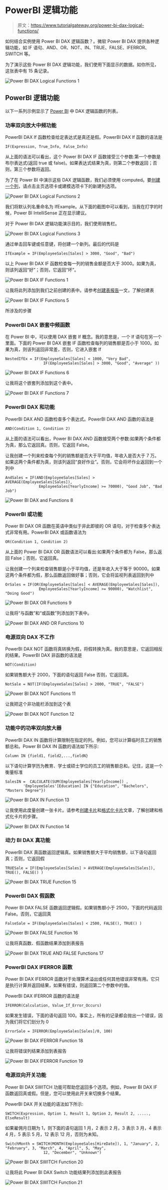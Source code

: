 # PowerBI 逻辑功能

> 原文：<https://www.tutorialgateway.org/power-bi-dax-logical-functions/>

如何结合实例使用 Power BI DAX 逻辑函数？。微软 Power BI DAX 提供各种逻辑功能，如 IF 语句、AND、OR、NOT、IN、TRUE、FALSE、IFERROR、SWITCH 等。

为了演示这些 Power BI DAX 逻辑功能，我们使用下面显示的数据。如你所见，这张表中有 15 条记录。

![Power BI DAX Logical Functions 1](img/15dade991e39698955e9c8f9b7b05b95.png)

## PowerBI 逻辑功能

以下一系列示例显示了 [Power BI](https://www.tutorialgateway.org/power-bi-tutorial/) 中 DAX 逻辑函数的列表。

### 功率双向放大中频功能

PowerBI DAX If 函数检查给定表达式是真还是假。PowerBI DAX If 函数的语法是

```
IF(Expression, True_Info, False_Info)
```

从上面的语法可以看出，这个 Power BI DAX IF 函数接受三个参数:第一个参数是布尔表达式(返回 true 或 false)。如果表达式结果为真，则第二个参数返回；否则，第三个参数将返回。

为了在 Power BI 中演示这些 DAX 逻辑函数，我们必须使用 computed。要[创建一个列](https://www.tutorialgateway.org/create-calculated-columns-in-power-bi/)，请点击主页选项卡或建模选项卡下的新建列选项。

![Power BI DAX Logical Functions 2](img/51f1873775ebebb489942cbc289a0175.png)

我们将默认列名重命名为 IfExample。从下面的截图中可以看到，当我在打字的时候，Power BI IntelliSense 正在显示建议。

对于 Power BI DAX 逻辑功能演示目的，我们使用销售栏。

![Power BI DAX Logical Functions 3](img/9983427f74ce24d7563df1f92cd368ed.png)

通过单击回车键或任意键，将创建一个新列。最后的代码是

```
IfExample = IF(EmployeeSales[Sales] > 3000, "Good", "Bad")
```

以上 Power BI DAX IF 函数检查每一列的销售金额是否大于 3000。如果为真，则该列返回“好”；否则，它返回“坏”。

![Power BI DAX IF Functions 1](img/e8e291f5fb27989c6bb280a8312f92d3.png)

让我将此列添加到我们之前创建的表中。请参考[创建表报告](https://www.tutorialgateway.org/create-a-table-in-power-bi/)一文，了解创建表

![Power BI DAX IF Functions 5](img/c657021a2d603626b37af8a427238bf7.png)

所涉及的步骤

### PowerBI DAX 嵌套中频函数

在 Power BI 中，可以使用 DAX 嵌套 If 概念。我的意思是，一个 If 语句在另一个里面。下面的 Power BI DAX 嵌套 IF 函数检查每列的销售额是否小于 1000。如果为真，则该列返回非常差，否则，它进入嵌套 If

```
NestedIfEx = IF(EmployeeSales[Sales] < 1000, "Very Bad",                                           
                 IF(EmployeeSales[Sales] > 3000, "Good", "Average" ))
```

![Power BI DAX IF Functions 6](img/db4c63703c9930a3848195c8947d4fdb.png)

让我将这个嵌套列添加到这个表中。

![Power BI DAX IF Functions 7](img/74409c70c590d0f7329cc7f8ee516d02.png)

### PowerBI DAX 和功能

PowerBI DAX AND 函数检查多个表达式。PowerBI DAX AND 函数的语法是

```
AND(Condition 1, Condition 2)
```

从上面的语法可以看出，Power BI DAX AND 函数接受两个参数:如果两个条件都为真，那么它返回真。否则，它返回 False。

让我创建一个列来检查每个列的销售额是否大于平均值，年收入是否大于 7 万。如果这两个条件都为真，则该列返回“良好作业”。否则，它会将坏作业返回到一个列中

```
AndSales = IF(AND(EmployeeSales[Sales] > AVERAGE(EmployeeSales[Sales]),                              
               EmployeeSales[YearlyIncome] >= 70000), "Good Job", "Bad Job")
```

![Power BI DAX and Functions 8](img/92ccadd8dbf274aad139327d53c3b330.png)

### PowerBI 或功能

Power BI DAX OR 函数在英语中类似于非此即彼的 OR 语句，对于检查多个表达式非常有用。PowerBI DAX 或函数语法为

```
OR(Condition 1, Condition 2)
```

从上面的 Power BI DAX OR 函数语法可以看出:如果两个条件都为 False，那么返回 False；否则，它返回真。

让我创建一个列来检查销售额是小于平均值，还是年收入大于等于 90000。如果这两个条件都为假，那么函数返回做好事；否则，它会将监视列表返回到列中

```
OrSales = IF(OR(EmployeeSales[Sales] < AVERAGE(EmployeeSales[Sales]),                              
               EmployeeSales[YearlyIncome] >= 90000), "Watchlist", "Doing Good")
```

![Power BI DAX OR Functions 9](img/7e2d44824055e1abac09b5eac73bd309.png)

让我将“与函数”和“或函数”列添加到下表中。

![Power BI DAX AND OR Functions 10](img/2bcda6525d53fc59bb05e15d9c29d757.png)

### 电源双向 DAX 不工作

PowerBI DAX NOT 函数将真转换为假，将假转换为真。我的意思是，它返回相反的结果。PowerBI DAX 非函数的语法是

```
NOT(Condition)
```

如果销售额大于 2000，下面的语句返回 False 否则，它返回真。

```
NotSale = NOT(IF(EmployeeSales[Sales] > 2000, "TRUE", "FALSE")
```

![Power BI DAX NOT Functions 11](img/4cfe88bc845d34fe02db1be3f890f749.png)

让我把这个非功能栏添加到这个表

![Power BI DAX NOT Function 12](img/abe91dc5ea311b83a81d3140982adead.png)

### 功能中的功率双向放大器

PowerBI DAX IN 函数将计算限制在指定的列。例如，您可以计算临时员工的销售额总和。Power BI DAX IN 函数的语法如下所示:

```
Column IN {field1, field2,...,fieldN}
```

以下语句计算学历为教育、学士或硕士学位的员工的销售额总和。记住，这是一个衡量标准

```
SalesIN =  CALCULATE(SUM(EmployeeSales[YearlyIncome]) , 
        'EmployeeSales'[Education] IN {"Education", "Bachelors", "Masters Degree"})
```

![Power BI DAX IN Function 13](img/843878e2a0c603ed8557419f6b2094b8.png)

让我使用此度量创建一张卡片。请参考[创建卡片](https://www.tutorialgateway.org/create-a-card-in-power-bi/)和[格式化卡片](https://www.tutorialgateway.org/format-power-bi-card/)文章，了解创建和格式化卡片的步骤。

![Power BI DAX IN Function 14](img/a23f7b1f3c2608e016f5b6b22d2b672e.png)

### 动力 BI DAX 真功能

PowerBI DAX 真函数返回逻辑真。如果销售额大于平均销售额，以下语句返回真；否则，它返回假

```
TRUESale = IF(EmployeeSales[Sales] > AVERAGE(EmployeeSales[Sales]), TRUE(), FALSE() )
```

![Power BI DAX TRUE Function 15](img/752005e52cc6887111416cccdbb6835a.png)

### PowerBI DAX 假函数

Power BI DAX FALSE 函数返回逻辑假。如果销售额小于 2500，下面的代码返回 False。否则，它返回真

```
FalseSale = IF(EmployeeSales[Sales] < 2500, FALSE(), TRUE() )
```

![Power BI DAX FALSE Function 16](img/dd9ee189c14383032d60a37239ef87ff.png)

让我将真函数、假函数结果添加到表报告

![Power BI DAX TRUE AND FALSE Functions 17](img/e7e8a1d607b89f221a15c9f20708919b.png)

### PowerBI DAX IFERROR 函数

Power BI DAX IFERROR 函数对于处理算术溢出或任何其他错误非常有用。它只是执行计算并返回结果，如果有错误，则返回第二个参数中的值。

PowerBI DAX IFERROR 函数的语法是

```
IFERROR(Calculation, Value_If_Error_Occurs)
```

如果发生错误，下面的语句返回 100。事实上，所有的记录都会抛出一个错误，因为我们将它们划分为 0

```
ErrorSale = IFERROR(EmployeeSales[Sales]/0, 100)
```

![Power BI DAX IFERROR Function 18](img/0d3e5daafd709e1386beb6835e153cb4.png)

让我将错误列结果添加到表报告

![Power BI DAX IFERROR Function 19](img/f51df254e68b706bbd7706e7ba46edd7.png)

### 电源双向开关功能

Power BI DAX SWITCH 功能可帮助您返回多个选项。例如，Power BI DAX IF 函数返回真或假。但是，您可以使用此开关来切换多个结果。

PowerBI DAX 开关功能的语法如下所示:

```
SWITCH(Expression, Option 1, Result 1, Option 2, Result 2, ....., ElseResult)
```

如果雇佣月日期为 1，则下面的语句返回 1 月，2 表示 2 月，3 表示 3 月，4 表示 4 月，5 表示 5 月，12 表示 12 月，否则为未知。

```
SwitchMonth = SWITCH(MONTH(EmployeeSales[HireDate]), 1, "January", 2, "February", 3, "March", 4, "April", 5, "May", 
                 12, "December", "Unknown")
```

![Power BI DAX SWITCH Function 20](img/345e21548f0b7d88a0bb7fbbe6d190a8.png)

让我将此 Power BI DAX Switch 功能结果列添加到此表报告

![Power BI DAX SWITCH Function 21](img/96bd732de303c0e9ba65c4cb8407cfd7.png)